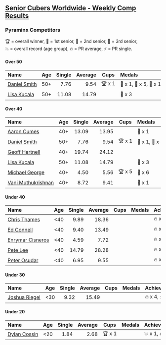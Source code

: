 <style>table {white-space: nowrap;}</style>

## [Senior Cubers Worldwide - Weekly Comp Results](/scw-comp/results/)
### Pyraminx Competitors

<span style="white-space: nowrap;">🏆 = overall winner</span>, <span style="white-space: nowrap;">🥇 = 1st senior</span>, <span style="white-space: nowrap;">🥈 = 2nd senior</span>, <span style="white-space: nowrap;">🥉 = 3rd senior</span>, <span style="white-space: nowrap;">💥 = overall record (age group)</span>, <span style="white-space: nowrap;">🔥 = PR average</span>, <span style="white-space: nowrap;">⚡ = PR single</span>.

#### Over 50

| Name | Age | Single | Average | Cups | Medals | Achievements |
| :-- | :--: | --: | --: | :--: | :-- | :-- |
| [Daniel Smith](../../persons/daniel_smith/pyram.md) | 50+ | 7.76 | 9.54 | 🏆 x 1 | 🥇 x 1, 🥈 x 5, 🥉 x 1 | 💥 x 2, 🔥 x 1, ⚡ x 2 |
| [Lisa Kucala](../../persons/lisa_kucala/pyram.md) | 50+ | 11.08 | 14.79 |  | 🥉 x 3 | 🔥 x 2, ⚡ x 1 |

#### Over 40

| Name | Age | Single | Average | Cups | Medals | Achievements |
| :-- | :--: | --: | --: | :--: | :-- | :-- |
| [Aaron Cumes](../../persons/aaron_cumes/pyram.md) | 40+ | 13.09 | 13.95 |  | 🥉 x 1 | 🔥 x 2, ⚡ x 2 |
| [Daniel Smith](../../persons/daniel_smith/pyram.md) | 50+ | 7.76 | 9.54 | 🏆 x 1 | 🥇 x 1, 🥈 x 5, 🥉 x 1 | 💥 x 2, 🔥 x 1, ⚡ x 2 |
| [Geoff Hartnell](../../persons/geoff_hartnell/pyram.md) | 40+ | 19.74 | 24.12 |  |  | 🔥 x 1, ⚡ x 1 |
| [Lisa Kucala](../../persons/lisa_kucala/pyram.md) | 50+ | 11.08 | 14.79 |  | 🥉 x 3 | 🔥 x 2, ⚡ x 1 |
| [Michael George](../../persons/michael_george/pyram.md) | 40+ | 4.50 | 5.56 | 🏆 x 5 | 🥇 x 6 | 💥 x 3, 🔥 x 3, ⚡ x 2 |
| [Vani Muthukrishnan](../../persons/vani_muthukrishnan/pyram.md) | 40+ | 8.72 | 9.41 |  | 🥈 x 1 | 🔥 x 1, ⚡ x 1 |

#### Under 40

| Name | Age | Single | Average | Cups | Medals | Achievements |
| :-- | :--: | --: | --: | :--: | :-- | :-- |
| [Chris Thames](../../persons/chris_thames/pyram.md) | <40 | 9.89 | 18.36 |  |  | 🔥 x 3, ⚡ x 4 |
| [Ed Connell](../../persons/ed_connell/pyram.md) | <40 | 9.40 | 13.49 |  |  | 🔥 x 3, ⚡ x 4 |
| [Enrymar Cisneros](../../persons/enrymar_cisneros/pyram.md) | <40 | 4.59 | 7.72 |  |  | 🔥 x 1, ⚡ x 1 |
| [Pete Lee](../../persons/pete_lee/pyram.md) | <40 | 14.79 | 28.28 |  |  | 🔥 x 1, ⚡ x 2 |
| [Peter Osudar](../../persons/peter_osudar/pyram.md) | <40 | 6.95 | 9.55 |  |  | 🔥 x 1, ⚡ x 1 |

#### Under 30

| Name | Age | Single | Average | Cups | Medals | Achievements |
| :-- | :--: | --: | --: | :--: | :-- | :-- |
| [Joshua Riegel](../../persons/joshua_riegel/pyram.md) | <30 | 9.32 | 15.49 |  |  | 🔥 x 4, ⚡ x 2 |

#### Under 20

| Name | Age | Single | Average | Cups | Medals | Achievements |
| :-- | :--: | --: | --: | :--: | :-- | :-- |
| [Dylan Cossin](../../persons/dylan_cossin/pyram.md) | <20 | 1.84 | 2.68 | 🏆 x 1 |  | 💥 x 1, 🔥 x 1, ⚡ x 1 |


<!-- Global site tag (gtag.js) - Google Analytics -->
<script async src="https://www.googletagmanager.com/gtag/js?id=UA-86348435-3"></script>
<script>window.dataLayer = window.dataLayer || []; function gtag() {dataLayer.push(arguments);} gtag('js', new Date()); gtag('config', 'UA-86348435-3');</script>
